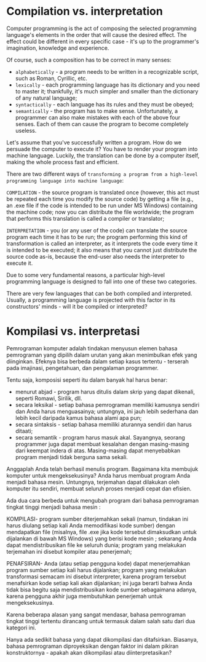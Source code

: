 # Compilation vs. interpretation
Computer programming is the act of composing the selected programming language's elements in the order that will cause the desired effect. The effect could be different in every specific case - it's up to the programmer's imagination, knowledge and experience.

Of course, such a composition has to be correct in many senses:

 - `alphabetically` - a program needs to be written in a recognizable script, such as Roman, Cyrillic, etc.
 - `lexically` - each programming language has its dictionary and you need to master it; thankfully, it's much simpler and smaller than the dictionary of any natural language;
 - `syntactically` - each language has its rules and they must be obeyed;
 - `semantically` - the program has to make sense.
Unfortunately, a programmer can also make mistakes with each of the above four senses. Each of them can cause the program to become completely useless.

Let's assume that you've successfully written a program. How do we persuade the computer to execute it? You have to render your program into machine language. Luckily, the translation can be done by a computer itself, making the whole process fast and efficient.



There are two different ways of `transforming a program from a high-level programming language into machine language`:

`COMPILATION` - the source program is translated once (however, this act must be repeated each time you modify the source code) by getting a file (e.g., an .exe file if the code is intended to be run under MS Windows) containing the machine code; now you can distribute the file worldwide; the program that performs this translation is called a compiler or translator;

`INTERPRETATION` - you (or any user of the code) can translate the source program each time it has to be run; the program performing this kind of transformation is called an interpreter, as it interprets the code every time it is intended to be executed; it also means that you cannot just distribute the source code as-is, because the end-user also needs the interpreter to execute it.

Due to some very fundamental reasons, a particular high-level programming language is designed to fall into one of these two categories.

There are very few languages that can be both compiled and interpreted. Usually, a programming language is projected with this factor in its constructors' minds - will it be compiled or interpreted?


# Kompilasi vs. interpretasi
Pemrograman komputer adalah tindakan menyusun elemen bahasa pemrograman yang dipilih dalam urutan yang akan menimbulkan efek yang diinginkan. Efeknya bisa berbeda dalam setiap kasus tertentu - terserah pada imajinasi, pengetahuan, dan pengalaman programmer.

Tentu saja, komposisi seperti itu dalam banyak hal harus benar:

 - menurut abjad - program harus ditulis dalam skrip yang dapat dikenali, seperti Romawi, Sirilik, dll.
 - secara leksikal - setiap bahasa pemrograman memiliki kamusnya sendiri dan Anda harus menguasainya; untungnya, ini jauh lebih sederhana dan lebih kecil daripada kamus bahasa alami apa pun;
 - secara sintaksis - setiap bahasa memiliki aturannya sendiri dan harus ditaati;
 - secara semantik - program harus masuk akal.
Sayangnya, seorang programmer juga dapat membuat kesalahan dengan masing-masing dari keempat indera di atas. Masing-masing dapat menyebabkan program menjadi tidak berguna sama sekali.

Anggaplah Anda telah berhasil menulis program. Bagaimana kita membujuk komputer untuk mengeksekusinya? Anda harus membuat program Anda menjadi bahasa mesin. Untungnya, terjemahan dapat dilakukan oleh komputer itu sendiri, membuat seluruh proses menjadi cepat dan efisien.

Ada dua cara berbeda untuk mengubah program dari bahasa pemrograman tingkat tinggi menjadi bahasa mesin :

KOMPILASI- program sumber diterjemahkan sekali (namun, tindakan ini harus diulang setiap kali Anda memodifikasi kode sumber) dengan mendapatkan file (misalnya, file .exe jika kode tersebut dimaksudkan untuk dijalankan di bawah MS Windows) yang berisi kode mesin ; sekarang Anda dapat mendistribusikan file ke seluruh dunia; program yang melakukan terjemahan ini disebut kompiler atau penerjemah;

PENAFSIRAN- Anda (atau setiap pengguna kode) dapat menerjemahkan program sumber setiap kali harus dijalankan; program yang melakukan transformasi semacam ini disebut interpreter, karena program tersebut menafsirkan kode setiap kali akan dijalankan; ini juga berarti bahwa Anda tidak bisa begitu saja mendistribusikan kode sumber sebagaimana adanya, karena pengguna akhir juga membutuhkan penerjemah untuk mengeksekusinya.

Karena beberapa alasan yang sangat mendasar, bahasa pemrograman tingkat tinggi tertentu dirancang untuk termasuk dalam salah satu dari dua kategori ini.

Hanya ada sedikit bahasa yang dapat dikompilasi dan ditafsirkan. Biasanya, bahasa pemrograman diproyeksikan dengan faktor ini dalam pikiran konstruktornya - apakah akan dikompilasi atau diinterpretasikan?

